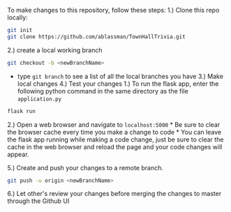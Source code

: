 To make changes to this repository, follow these steps:
1.) Clone this repo locally:
```bash
git init
git clone https://github.com/ablassman/TownHallTrivia.git
```
	
2.) create a local working branch
```bash
git checkout -b <newBranchName>
```
  * type ```git branch``` to see a list of all the local branches you have
3.) Make local changes
4.) Test your changes
  1.) To run the flask app, enter the following python command in the same directory as the file ```application.py```
```python
flask run
```
  2.) Open a web browser and navigate to ```localhost:5000```
    * Be sure to clear the browser cache every time you make a change to code
    * You can leave the flask app running while making a code change, just be sure to clear the cache in the web browser and reload the page and your code changes will appear.

5.) Create and push your changes to a remote branch.
```bash
git push -u origin <newBranchName>
```
6.) Let other's review your changes before merging the changes to master through the Github UI
